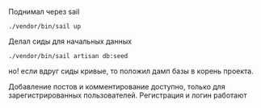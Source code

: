 Поднимал через sail
```
./vendor/bin/sail up
```

Делал сиды для начальных данных 
```
./vendor/bin/sail artisan db:seed
```
но! если вдруг сиды кривые, то положил дамп базы в корень проекта.

Добавление постов и комментирование доступно, только для зарегистрированных пользователей. Регистрация и логин работают 
